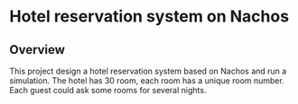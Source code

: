 # Hotel reservation system on Nachos
## Overview
This project design a hotel reservation system based on Nachos and run a simulation. The hotel has 30 room, each room has a unique room number. Each guest could ask some rooms for several nights.

